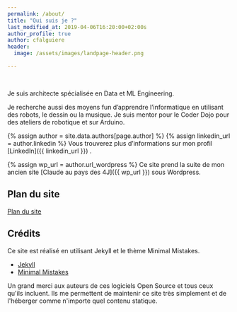 ```yaml
---
permalink: /about/
title: "Qui suis je ?"
last_modified_at: 2019-04-06T16:20:00+02:00s
author_profile: true
author: cfalguiere
header:
  image: /assets/images/landpage-header.png

---
```

<br/>

Je suis architecte spécialisée en Data et ML Engineering.

Je recherche aussi des moyens fun d’apprendre l’informatique en utilisant des robots, le dessin ou la musique. Je suis mentor pour le Coder Dojo pour des ateliers de robotique et sur Arduino.
<!-- site toutenalgo -->

{% assign author = site.data.authors[page.author] %}
{% assign linkedin_url = author.linkedin %}
Vous trouverez plus d’informations sur mon profil [LinkedIn]({{ linkedin_url }}) .

{% assign wp_url = author.url_wordpress %}
Ce site prend la suite de mon ancien site [Claude au pays des 4J]({{ wp_url }}) sous Wordpress.

## Plan du site

[Plan du site]({{site.baseurl}}/plan/)

## Crédits

Ce site est réalisé en utilisant Jekyll et le thème Minimal Mistakes.

- [Jekyll](https://jekyllrb.com/)
- [Minimal Mistakes](https://mmistakes.github.io/minimal-mistake)

Un grand merci aux auteurs de ces logiciels Open Source et tous ceux qu'ils incluent. Ils me permettent de maintenir ce site très simplement et de l'héberger comme n'importe quel contenu statique.
